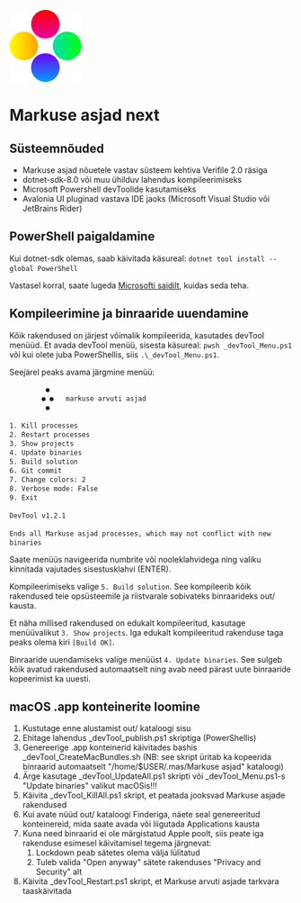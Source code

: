 ![Markuse asjad logo](logo.png)
# Markuse asjad next

## Süsteemnõuded

* Markuse asjad nõuetele vastav süsteem kehtiva Verifile 2.0 räsiga
* dotnet-sdk-8.0 või muu ühilduv lahendus kompileerimiseks
* Microsoft Powershell devToolide kasutamiseks
* Avalonia UI pluginad vastava IDE jaoks (Microsoft Visual Studio või JetBrains Rider)


## PowerShell paigaldamine

Kui dotnet-sdk olemas, saab käivitada käsureal: `dotnet tool install --global PowerShell`

Vastasel korral, saate lugeda [Microsofti saidilt](https://learn.microsoft.com/en-us/powershell/scripting/install/installing-powershell?view=powershell-7.5), kuidas seda teha.


## Kompileerimine ja binraaride uuendamine

Kõik rakendused on järjest võimalik kompileerida, kasutades devTool menüüd. Et avada devTool menüü, sisesta käsureal: `pwsh _devTool_Menu.ps1` või kui olete juba PowerShellis, siis `.\_devTool_Menu.ps1`.

Seejärel peaks avama järgmine menüü:

```
         ●
        ● ●   markuse arvuti asjad
         ●

1. Kill processes
2. Restart processes
3. Show projects
4. Update binaries
5. Build solution
6. Git commit
7. Change colors: 2
8. Verbose mode: False
9. Exit

DevTool v1.2.1

Ends all Markuse asjad processes, which may not conflict with new binaries
```

Saate menüüs navigeerida numbrite või nooleklahvidega ning valiku kinnitada vajutades sisestusklahvi (ENTER).

Kompileerimiseks valige `5. Build solution`. See kompileerib kõik rakendused teie opsüsteemile ja riistvarale sobivateks binraarideks out/ kausta.

Et näha millised rakendused on edukalt kompileeritud, kasutage menüüvalikut `3. Show projects`. Iga edukalt kompileeritud rakenduse taga peaks olema kiri `[Build OK]`.

Binraaride uuendamiseks valige menüüst `4. Update binaries`. See sulgeb kõik avatud rakendused automaatselt ning avab need pärast uute binraaride kopeerimist ka uuesti.

## macOS .app konteinerite loomine

1. Kustutage enne alustamist out/ kataloogi sisu
2. Ehitage lahendus _devTool_publish.ps1 skriptiga (PowerShellis)
3. Genereerige .app konteinerid käivitades bashis _devTool_CreateMacBundles.sh (NB: see skript üritab ka kopeerida binraarid automaatselt "/home/$USER/.mas/Markuse asjad" kataloogi)
4. Ärge kasutage _devTool_UpdateAll.ps1 skripti või _devTool_Menu.ps1-s "Update binaries" valikut macOSis!!!
5. Käivita _devTool_KillAll.ps1 skript, et peatada jooksvad Markuse asjade rakendused
6. Kui avate nüüd out/ kataloogi Finderiga, näete seal genereeritud konteinereid, mida saate avada või liigutada Applications kausta
7. Kuna need binraarid ei ole märgistatud Apple poolt, siis peate iga rakenduse esimesel käivitamisel tegema järgnevat:
   1. Lockdown peab sätetes olema välja lülitatud
   2. Tuleb valida "Open anyway" sätete rakenduses "Privacy and Security" alt
8. Käivita _devTool_Restart.ps1 skript, et Markuse arvuti asjade tarkvara taaskäivitada
